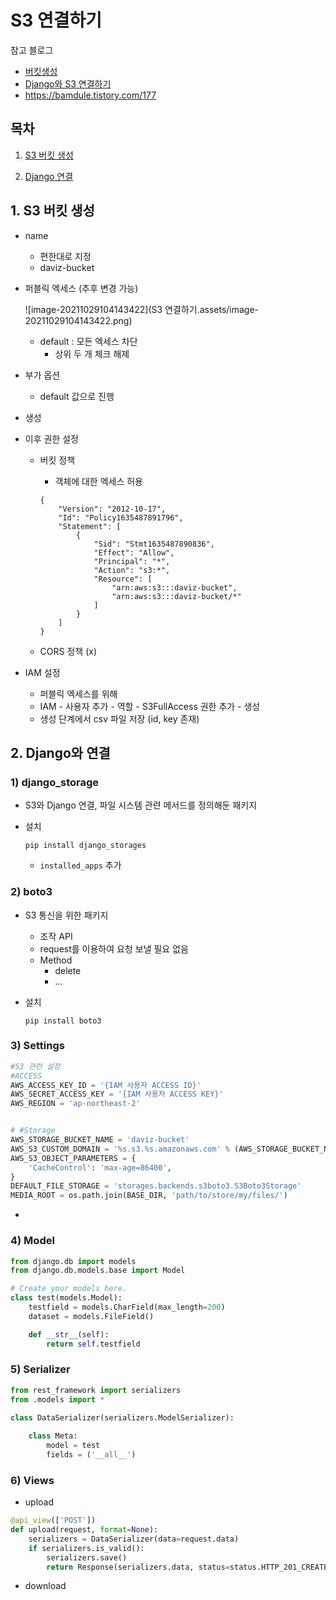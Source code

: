 # S3 연결하기

참고 블로그

- [버킷생성](https://bamdule.tistory.com/177)
- [Django와 S3 연결하기](https://richone.tistory.com/7)
- https://bamdule.tistory.com/177

## 목차

1) [S3 버킷 생성]()

2) [Django 연결]()



## 1. S3 버킷 생성

- name 

  - 편한대로 지정
  - daviz-bucket

- 퍼블릭 엑세스 (추후 변경 가능)

  ![image-20211029104143422](S3 연결하기.assets/image-20211029104143422.png)

  - default : 모든 엑세스 차단
    - 상위 두 개 체크 해제

- 부가 옵션 

  - default 값으로 진행

- 생성

- 이후 권한 설정

  - 버킷 정책

    - 객체에 대한 엑세스 허용 

    ```
    {
        "Version": "2012-10-17",
        "Id": "Policy1635487891796",
        "Statement": [
            {
                "Sid": "Stmt1635487890836",
                "Effect": "Allow",
                "Principal": "*",
                "Action": "s3:*",
                "Resource": [
                    "arn:aws:s3:::daviz-bucket",
                    "arn:aws:s3:::daviz-bucket/*"
                ]
            }
        ]
    }
    ```

  - CORS 정책 (x)

- IAM 설정

  - 퍼블릭 엑세스를 위해 
  - IAM - 사용자 추가 - 역할 - S3FullAccess 권한 추가 - 생성
  - 생성 단계에서 csv 파일 저장 (id, key 존재)



## 2. Django와 연결

### 1) django_storage 

- S3와 Django 연결, 파일 시스템 관련 메서드를 정의해둔 패키지

- 설치

  ```
  pip install django_storages
  ```

  - `installed_apps` 추가

### 2) boto3 

- S3 통신을 위한 패키지
  - 조작 API 
  - request를 이용하여 요청 보낼 필요 없음
  - Method
    - delete
    - ...

- 설치 

  ```
  pip install boto3
  ```
  



### 3) Settings

```python
#S3 관련 설정
#ACCESS
AWS_ACCESS_KEY_ID = '{IAM 사용자 ACCESS ID}'
AWS_SECRET_ACCESS_KEY = '{IAM 사용자 ACCESS KEY}'
AWS_REGION = 'ap-northeast-2'


# #Storage
AWS_STORAGE_BUCKET_NAME = 'daviz-bucket'
AWS_S3_CUSTOM_DOMAIN = '%s.s3.%s.amazonaws.com' % (AWS_STORAGE_BUCKET_NAME,AWS_REGION)
AWS_S3_OBJECT_PARAMETERS = {
    'CacheControl': 'max-age=86400',
}
DEFAULT_FILE_STORAGE = 'storages.backends.s3boto3.S3Boto3Storage'
MEDIA_ROOT = os.path.join(BASE_DIR, 'path/to/store/my/files/')
```

- 

### 4) Model

```python
from django.db import models
from django.db.models.base import Model

# Create your models here.
class test(models.Model):
    testfield = models.CharField(max_length=200)
    dataset = models.FileField()

    def __str__(self):
        return self.testfield
```



### 5) Serializer

```python
from rest_framework import serializers
from .models import *

class DataSerializer(serializers.ModelSerializer):
    
    class Meta:
        model = test
        fields = ('__all__')

```



### 6) Views

- upload

```python
@api_view(['POST'])
def upload(request, format=None):
    serializers = DataSerializer(data=request.data)
    if serializers.is_valid():
        serializers.save()
        return Response(serializers.data, status=status.HTTP_201_CREATED)
```

- download

